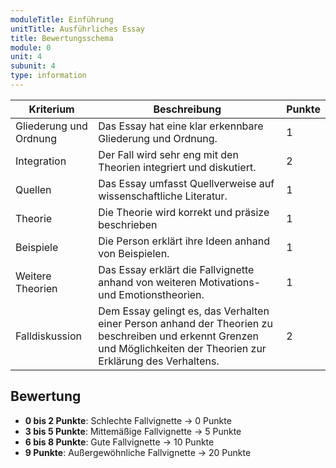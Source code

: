 ```yaml
---
moduleTitle: Einführung
unitTitle: Ausführliches Essay
title: Bewertungsschema
module: 0
unit: 4
subunit: 4
type: information
---
```



| Kriterium              | Beschreibung                                                                                                                                                         | Punkte |
|------------------------|----------------------------------------------------------------------------------------------------------------------------------------------------------------------|--------|
| Gliederung und Ordnung | Das Essay hat eine klar erkennbare Gliederung und Ordnung.                                                                                                    | 1      |
| Integration            | Der Fall wird sehr eng mit den Theorien integriert und diskutiert.                                                                                                   | 2      |
| Quellen                | Das Essay umfasst Quellverweise auf wissenschaftliche Literatur.                                                                                                     | 1      |
| Theorie                | Die Theorie wird korrekt und präsize beschrieben                                                                                                                     | 1      |
| Beispiele              | Die Person erklärt ihre Ideen anhand von Beispielen.                                                                                                                 | 1      |
| Weitere Theorien       | Das Essay erklärt die Fallvignette anhand von weiteren Motivations- und Emotionstheorien.                                                                            | 1      |
| Falldiskussion         | Dem Essay gelingt es, das Verhalten einer Person anhand der Theorien zu beschreiben und erkennt Grenzen und Möglichkeiten der Theorien zur Erklärung des Verhaltens. | 2      |


## Bewertung

* **0 bis 2 Punkte**: Schlechte Fallvignette -> 0 Punkte
* **3 bis 5 Punkte**: Mittemäßige Fallvignette -> 5 Punkte
* **6 bis 8 Punkte**: Gute Fallvignette -> 10 Punkte
* **9 Punkte**: Außergewöhnliche Fallvignette -> 20 Punkte